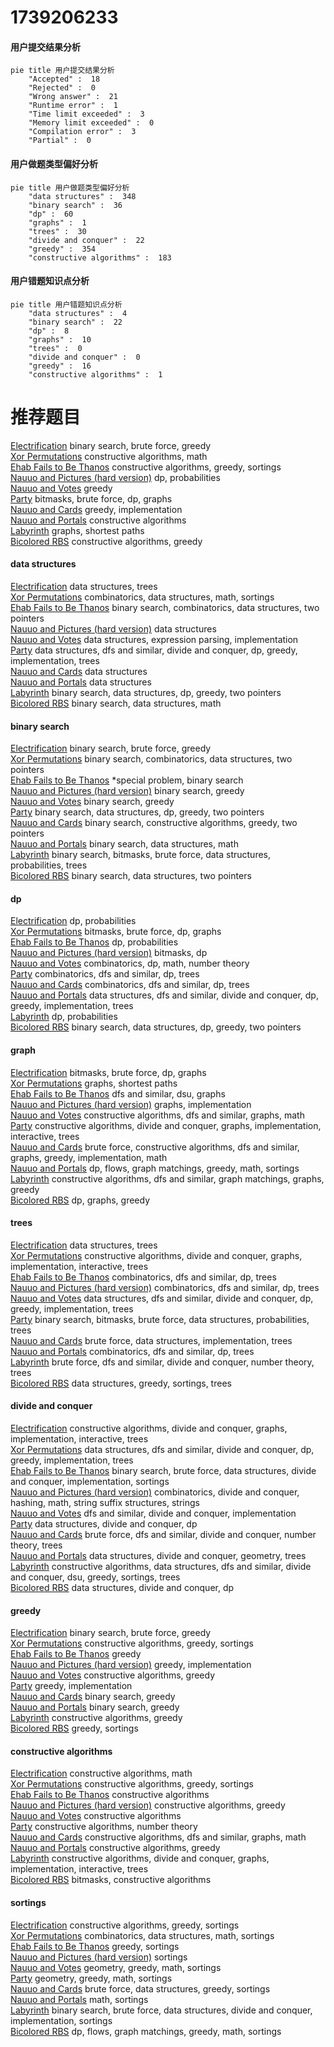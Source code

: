 # 1739206233
<!-- tabs:start -->
#### **用户提交结果分析**

```mermaid
pie title 用户提交结果分析
    "Accepted" :  18
    "Rejected" :  0
    "Wrong answer" :  21
    "Runtime error" :  1
    "Time limit exceeded" :  3
    "Memory limit exceeded" :  0
    "Compilation error" :  3
    "Partial" :  0
```
#### **用户做题类型偏好分析**

```mermaid
pie title 用户做题类型偏好分析
    "data structures" :  348
    "binary search" :  36
    "dp" :  60
    "graphs" :  1
    "trees" :  30
    "divide and conquer" :  22
    "greedy" :  354
    "constructive algorithms" :  183
```
#### **用户错题知识点分析**

```mermaid
pie title 用户错题知识点分析
    "data structures" :  4
    "binary search" :  22
    "dp" :  8
    "graphs" :  10
    "trees" :  0
    "divide and conquer" :  0
    "greedy" :  16
    "constructive algorithms" :  1
```
<!-- tabs:end -->
# 推荐题目
[Electrification](http://codeforces.com/problemset/problem/1175/C)		binary search,
                        brute force,
                        greedy		  
[Xor Permutations](http://codeforces.com/problemset/problem/1168/E)		constructive algorithms,
                        math		  
[Ehab Fails to Be Thanos](http://codeforces.com/problemset/problem/1174/A)		constructive algorithms,
                        greedy,
                        sortings		  
[Nauuo and Pictures (hard version)](https://codeforces.com/contest/1173/problem/E2)		dp,
                        probabilities		  
[Nauuo and Votes](http://codeforces.com/problemset/problem/1173/A)		greedy		  
[Party](https://codeforces.com/contest/116/problem/C)		bitmasks,
                        brute force,
                        dp,
                        graphs		  
[Nauuo and Cards](https://codeforces.com/contest/1173/problem/C)		greedy,
                        implementation		  
[Nauuo and Portals](https://codeforces.com/contest/1173/problem/F)		constructive algorithms		  
[Labyrinth](http://codeforces.com/problemset/problem/1063/B)		graphs,
                        shortest paths		  
[Bicolored RBS](http://codeforces.com/problemset/problem/1167/D)		constructive algorithms,
                        greedy		  
<!-- tabs:start -->
#### **data structures**
[Electrification](http://codeforces.com/problemset/problem/1110/F)		data structures,
                        trees		  
[Xor Permutations](http://codeforces.com/problemset/problem/1167/F)		combinatorics,
                        data structures,
                        math,
                        sortings		  
[Ehab Fails to Be Thanos](http://codeforces.com/problemset/problem/1167/E)		binary search,
                        combinatorics,
                        data structures,
                        two pointers		  
[Nauuo and Pictures (hard version)](http://codeforces.com/problemset/problem/1017/G)		data structures		  
[Nauuo and Votes](http://codeforces.com/problemset/problem/1175/B)		data structures,
                        expression parsing,
                        implementation		  
[Party](http://codeforces.com/problemset/problem/1175/E)		data structures,
                        dfs and similar,
                        divide and conquer,
                        dp,
                        greedy,
                        implementation,
                        trees		  
[Nauuo and Cards](http://codeforces.com/problemset/problem/1172/E)		data structures		  
[Nauuo and Portals](http://codeforces.com/problemset/problem/1172/F)		data structures		  
[Labyrinth](http://codeforces.com/problemset/problem/1492/C)		binary search,
                        data structures,
                        dp,
                        greedy,
                        two pointers		  
[Bicolored RBS](http://codeforces.com/problemset/problem/1490/G)		binary search,
                        data structures,
                        math		  
#### **binary search**
[Electrification](http://codeforces.com/problemset/problem/1175/C)		binary search,
                        brute force,
                        greedy		  
[Xor Permutations](http://codeforces.com/problemset/problem/1167/E)		binary search,
                        combinatorics,
                        data structures,
                        two pointers		  
[Ehab Fails to Be Thanos](http://codeforces.com/problemset/problem/1170/E)		*special problem,
                        binary search		  
[Nauuo and Pictures (hard version)](http://codeforces.com/problemset/problem/1168/A)		binary search,
                        greedy		  
[Nauuo and Votes](https://codeforces.com/contest/1169/problem/C)		binary search,
                        greedy		  
[Party](http://codeforces.com/problemset/problem/1492/C)		binary search,
                        data structures,
                        dp,
                        greedy,
                        two pointers		  
[Nauuo and Cards](http://codeforces.com/problemset/problem/1463/D)		binary search,
                        constructive algorithms,
                        greedy,
                        two pointers		  
[Nauuo and Portals](http://codeforces.com/problemset/problem/1490/G)		binary search,
                        data structures,
                        math		  
[Labyrinth](http://codeforces.com/problemset/problem/1479/D)		binary search,
                        bitmasks,
                        brute force,
                        data structures,
                        probabilities,
                        trees		  
[Bicolored RBS](http://codeforces.com/problemset/problem/1436/E)		binary search,
                        data structures,
                        two pointers		  
#### **dp**
[Electrification](https://codeforces.com/contest/1173/problem/E2)		dp,
                        probabilities		  
[Xor Permutations](https://codeforces.com/contest/116/problem/C)		bitmasks,
                        brute force,
                        dp,
                        graphs		  
[Ehab Fails to Be Thanos](http://codeforces.com/problemset/problem/1172/C2)		dp,
                        probabilities		  
[Nauuo and Pictures (hard version)](http://codeforces.com/problemset/problem/1168/C)		bitmasks,
                        dp		  
[Nauuo and Votes](http://codeforces.com/problemset/problem/1174/E)		combinatorics,
                        dp,
                        math,
                        number theory		  
[Party](https://codeforces.com/contest/1173/problem/D)		combinatorics,
                        dfs and similar,
                        dp,
                        trees		  
[Nauuo and Cards](http://codeforces.com/problemset/problem/1172/B)		combinatorics,
                        dfs and similar,
                        dp,
                        trees		  
[Nauuo and Portals](http://codeforces.com/problemset/problem/1175/E)		data structures,
                        dfs and similar,
                        divide and conquer,
                        dp,
                        greedy,
                        implementation,
                        trees		  
[Labyrinth](http://codeforces.com/problemset/problem/1172/C1)		dp,
                        probabilities		  
[Bicolored RBS](http://codeforces.com/problemset/problem/1492/C)		binary search,
                        data structures,
                        dp,
                        greedy,
                        two pointers		  
#### **graph**
[Electrification](https://codeforces.com/contest/116/problem/C)		bitmasks,
                        brute force,
                        dp,
                        graphs		  
[Xor Permutations](http://codeforces.com/problemset/problem/1063/B)		graphs,
                        shortest paths		  
[Ehab Fails to Be Thanos](http://codeforces.com/problemset/problem/1167/C)		dfs and similar,
                        dsu,
                        graphs		  
[Nauuo and Pictures (hard version)](http://codeforces.com/problemset/problem/1169/B)		graphs,
                        implementation		  
[Nauuo and Votes](https://codeforces.com/contest/1104/problem/E)		constructive algorithms,
                        dfs and similar,
                        graphs,
                        math		  
[Party](http://codeforces.com/problemset/problem/1174/F)		constructive algorithms,
                        divide and conquer,
                        graphs,
                        implementation,
                        interactive,
                        trees		  
[Nauuo and Cards](http://codeforces.com/problemset/problem/1487/C)		brute force,
                        constructive algorithms,
                        dfs and similar,
                        graphs,
                        greedy,
                        implementation,
                        math		  
[Nauuo and Portals](http://codeforces.com/problemset/problem/1437/C)		dp,
                        flows,
                        graph matchings,
                        greedy,
                        math,
                        sortings		  
[Labyrinth](http://codeforces.com/problemset/problem/1470/D)		constructive algorithms,
                        dfs and similar,
                        graph matchings,
                        graphs,
                        greedy		  
[Bicolored RBS](http://codeforces.com/problemset/problem/1476/C)		dp,
                        graphs,
                        greedy		  
#### **trees**
[Electrification](http://codeforces.com/problemset/problem/1110/F)		data structures,
                        trees		  
[Xor Permutations](http://codeforces.com/problemset/problem/1174/F)		constructive algorithms,
                        divide and conquer,
                        graphs,
                        implementation,
                        interactive,
                        trees		  
[Ehab Fails to Be Thanos](https://codeforces.com/contest/1173/problem/D)		combinatorics,
                        dfs and similar,
                        dp,
                        trees		  
[Nauuo and Pictures (hard version)](http://codeforces.com/problemset/problem/1172/B)		combinatorics,
                        dfs and similar,
                        dp,
                        trees		  
[Nauuo and Votes](http://codeforces.com/problemset/problem/1175/E)		data structures,
                        dfs and similar,
                        divide and conquer,
                        dp,
                        greedy,
                        implementation,
                        trees		  
[Party](http://codeforces.com/problemset/problem/1479/D)		binary search,
                        bitmasks,
                        brute force,
                        data structures,
                        probabilities,
                        trees		  
[Nauuo and Cards](http://codeforces.com/problemset/problem/1511/C)		brute force,
                        data structures,
                        implementation,
                        trees		  
[Nauuo and Portals](http://codeforces.com/problemset/problem/1499/F)		combinatorics,
                        dfs and similar,
                        dp,
                        trees		  
[Labyrinth](http://codeforces.com/problemset/problem/1491/E)		brute force,
                        dfs and similar,
                        divide and conquer,
                        number theory,
                        trees		  
[Bicolored RBS](http://codeforces.com/problemset/problem/1466/D)		data structures,
                        greedy,
                        sortings,
                        trees		  
#### **divide and conquer**
[Electrification](http://codeforces.com/problemset/problem/1174/F)		constructive algorithms,
                        divide and conquer,
                        graphs,
                        implementation,
                        interactive,
                        trees		  
[Xor Permutations](http://codeforces.com/problemset/problem/1175/E)		data structures,
                        dfs and similar,
                        divide and conquer,
                        dp,
                        greedy,
                        implementation,
                        trees		  
[Ehab Fails to Be Thanos](http://codeforces.com/problemset/problem/1461/D)		binary search,
                        brute force,
                        data structures,
                        divide and conquer,
                        implementation,
                        sortings		  
[Nauuo and Pictures (hard version)](http://codeforces.com/problemset/problem/1466/G)		combinatorics,
                        divide and conquer,
                        hashing,
                        math,
                        string suffix structures,
                        strings		  
[Nauuo and Votes](http://codeforces.com/problemset/problem/1490/D)		dfs and similar,
                        divide and conquer,
                        implementation		  
[Party](https://codeforces.com/contest/1483/problem/C)		data structures,
                        divide and conquer,
                        dp		  
[Nauuo and Cards](http://codeforces.com/problemset/problem/1491/E)		brute force,
                        dfs and similar,
                        divide and conquer,
                        number theory,
                        trees		  
[Nauuo and Portals](http://codeforces.com/problemset/problem/1303/G)		data structures,
                        divide and conquer,
                        geometry,
                        trees		  
[Labyrinth](http://codeforces.com/problemset/problem/1494/D)		constructive algorithms,
                        data structures,
                        dfs and similar,
                        divide and conquer,
                        dsu,
                        greedy,
                        sortings,
                        trees		  
[Bicolored RBS](http://codeforces.com/problemset/problem/1482/E)		data structures,
                        divide and conquer,
                        dp		  
#### **greedy**
[Electrification](http://codeforces.com/problemset/problem/1175/C)		binary search,
                        brute force,
                        greedy		  
[Xor Permutations](http://codeforces.com/problemset/problem/1174/A)		constructive algorithms,
                        greedy,
                        sortings		  
[Ehab Fails to Be Thanos](http://codeforces.com/problemset/problem/1173/A)		greedy		  
[Nauuo and Pictures (hard version)](https://codeforces.com/contest/1173/problem/C)		greedy,
                        implementation		  
[Nauuo and Votes](http://codeforces.com/problemset/problem/1167/D)		constructive algorithms,
                        greedy		  
[Party](http://codeforces.com/problemset/problem/1172/A)		greedy,
                        implementation		  
[Nauuo and Cards](http://codeforces.com/problemset/problem/1168/A)		binary search,
                        greedy		  
[Nauuo and Portals](https://codeforces.com/contest/1169/problem/C)		binary search,
                        greedy		  
[Labyrinth](http://codeforces.com/problemset/problem/1173/B)		constructive algorithms,
                        greedy		  
[Bicolored RBS](http://codeforces.com/problemset/problem/1175/D)		greedy,
                        sortings		  
#### **constructive algorithms**
[Electrification](http://codeforces.com/problemset/problem/1168/E)		constructive algorithms,
                        math		  
[Xor Permutations](http://codeforces.com/problemset/problem/1174/A)		constructive algorithms,
                        greedy,
                        sortings		  
[Ehab Fails to Be Thanos](https://codeforces.com/contest/1173/problem/F)		constructive algorithms		  
[Nauuo and Pictures (hard version)](http://codeforces.com/problemset/problem/1167/D)		constructive algorithms,
                        greedy		  
[Nauuo and Votes](http://codeforces.com/problemset/problem/1172/D)		constructive algorithms		  
[Party](http://codeforces.com/problemset/problem/1174/C)		constructive algorithms,
                        number theory		  
[Nauuo and Cards](https://codeforces.com/contest/1104/problem/E)		constructive algorithms,
                        dfs and similar,
                        graphs,
                        math		  
[Nauuo and Portals](http://codeforces.com/problemset/problem/1173/B)		constructive algorithms,
                        greedy		  
[Labyrinth](http://codeforces.com/problemset/problem/1174/F)		constructive algorithms,
                        divide and conquer,
                        graphs,
                        implementation,
                        interactive,
                        trees		  
[Bicolored RBS](http://codeforces.com/problemset/problem/1174/D)		bitmasks,
                        constructive algorithms		  
#### **sortings**
[Electrification](http://codeforces.com/problemset/problem/1174/A)		constructive algorithms,
                        greedy,
                        sortings		  
[Xor Permutations](http://codeforces.com/problemset/problem/1167/F)		combinatorics,
                        data structures,
                        math,
                        sortings		  
[Ehab Fails to Be Thanos](http://codeforces.com/problemset/problem/1175/D)		greedy,
                        sortings		  
[Nauuo and Pictures (hard version)](http://codeforces.com/problemset/problem/1174/B)		sortings		  
[Nauuo and Votes](https://codeforces.com/contest/1496/problem/C)		geometry,
                        greedy,
                        math,
                        sortings		  
[Party](http://codeforces.com/problemset/problem/1495/A)		geometry,
                        greedy,
                        math,
                        sortings		  
[Nauuo and Cards](http://codeforces.com/problemset/problem/1497/A)		brute force,
                        data structures,
                        greedy,
                        sortings		  
[Nauuo and Portals](http://codeforces.com/problemset/problem/1427/A)		math,
                        sortings		  
[Labyrinth](http://codeforces.com/problemset/problem/1461/D)		binary search,
                        brute force,
                        data structures,
                        divide and conquer,
                        implementation,
                        sortings		  
[Bicolored RBS](http://codeforces.com/problemset/problem/1437/C)		dp,
                        flows,
                        graph matchings,
                        greedy,
                        math,
                        sortings		  
<!-- tabs:end -->
